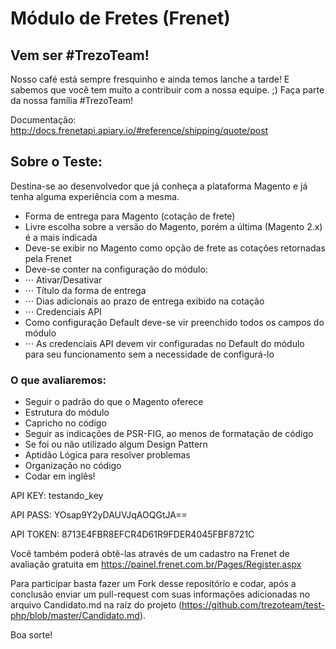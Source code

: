# Módulo de Fretes (Frenet)

## Vem ser #TrezoTeam!
Nosso café está sempre fresquinho e ainda temos lanche a tarde! E sabemos que você tem muito a contribuir com a nossa equipe. ;)
Faça parte da nossa família #TrezoTeam!

Documentação: http://docs.frenetapi.apiary.io/#reference/shipping/quote/post

## Sobre o Teste:

Destina-se ao desenvolvedor que já conheça a plataforma Magento e já tenha alguma experiência com a mesma.

* Forma de entrega para Magento (cotação de frete)
* Livre escolha sobre a versão do Magento, porém a última (Magento 2.x) é a mais indicada
* Deve-se exibir no Magento como opção de frete as cotações retornadas pela Frenet
* Deve-se conter na configuração do módulo:
* ⋅⋅⋅ Ativar/Desativar
* ⋅⋅⋅ Título da forma de entrega
* ⋅⋅⋅ Dias adicionais ao prazo de entrega exibido na cotação
* ⋅⋅⋅ Credenciais API
* Como configuração Default deve-se vir preenchido todos os campos do módulo
* ⋅⋅⋅ As credenciais API devem vir configuradas no Default do módulo para seu funcionamento sem a necessidade de configurá-lo

### O que avaliaremos:

* Seguir o padrão do que o Magento oferece
* Estrutura do módulo
* Capricho no código
* Seguir as indicações de PSR-FIG, ao menos de formatação de código
* Se foi ou não utilizado algum Design Pattern
* Aptidão Lógica para resolver problemas
* Organização no código
* Codar em inglês! 


API KEY: testando_key

API PASS: YOsap9Y2yDAUVJqAOQGtJA==

API TOKEN: 8713E4FBR8EFCR4D61R9FDER4045FBF8721C

Você também poderá obtê-las através de um cadastro na Frenet de avaliação gratuita em https://painel.frenet.com.br/Pages/Register.aspx


Para participar basta fazer um Fork desse repositório e codar, após a conclusão enviar um pull-request com suas informações adicionadas no arquivo Candidato.md na raíz do projeto (https://github.com/trezoteam/test-php/blob/master/Candidato.md).

Boa sorte!
